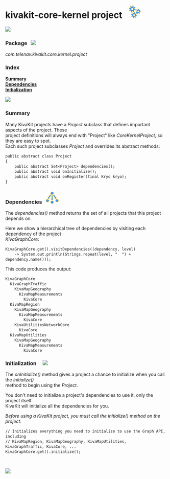 # kivakit-core-kernel project &nbsp; ![](../../documentation/images/gears-40.png)

![](../documentation/images/horizontal-line.png)

### Package &nbsp; ![](../../../documentation/images/box-32.png)

*com.telenav.kivakit.core.kernel.project*

### Index

[**Summary**](#summary)  
[**Dependencies**](#dependencies)  
[**Initialization**](#initialization)

![](../documentation/images/horizontal-line.png)

### Summary <a name="summary"></a>

Many KivaKit projects have a _Project_ subclass that defines important aspects of the project. These  
project definitions will always end with "Project" like *CoreKernelProject*, so they are easy to spot.  
Each such project subclasses _Project_ and overrides its abstract methods:

    public abstract class Project
    {
        public abstract Set<Project> dependencies();
        public abstract void onInitialize();
        public abstract void onRegister(final Kryo kryo);
    }

### Dependencies <a name="dependencies"></a> &nbsp; ![](../../documentation/images/dependencies-40.png)

The *dependencies()* method returns the set of all projects that this project depends on.

Here we show a hierarchical tree of dependencies by visiting each dependency of the project  
*KivaGraphCore*:

    KivaGraphCore.get().visitDependencies((dependency, level)
        -> System.out.println(Strings.repeat(level, "  ") + dependency.name()));

This code produces the output:

    KivaGraphCore
      KivaGraphTraffic
        KivaMapGeography
          KivaMapMeasurements
            KivaCore
      KivaMapRegion
        KivaMapGeography
          KivaMapMeasurements
            KivaCore
        KivaUtilitiesNetworkCore
          KivaCore
      KivaMapUtilities
        KivaMapGeography
          KivaMapMeasurements
            KivaCore

### Initialization <a name="initialization"></a> &nbsp; &nbsp; ![](../../../documentation/images/wand-40.png)

The *onInitialize()* method gives a project a chance to initialize when you call the *initialize()*  
method to begin using the *Project*.

You don't need to initialize a project's dependencies to use it, only the project itself.  
KivaKit will initialize all the dependencies for you.

_Before using a KivaKit project, you must call the *initialize()* method on the project._

    // Initializes everything you need to initialize to use the Graph API, including
    // KivaMapRegion, KivaMapGeography, KivaMapUtilities, KivaGraphTraffic, KivaCore, ...
    KivaGraphCore.get().initialize();

<br/>

![](../documentation/images/horizontal-line.png)
